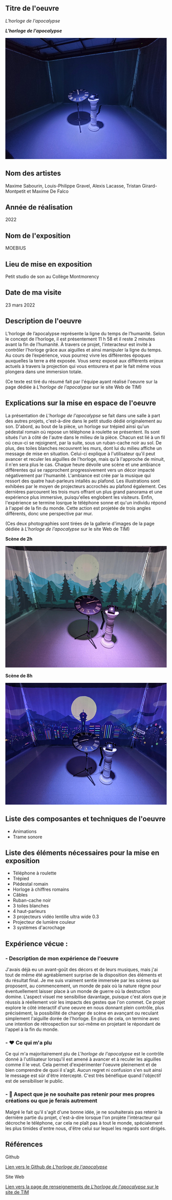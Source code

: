  ## Titre de l'oeuvre 
 
 *L'horloge de l'apocalypse*
 
 ***L'horloge de l'apocalypse***
 
 ![Image de l'expérience](medias/photographies/photo_general_experience.png)

 ## Nom des artistes 
 
 Maxime Sabourin, Louis-Philippe Gravel, Alexis Lacasse, Tristan Girard-Montpetit et Maxime De Falco

 ## Année de réalisation
 
 2022

 ## Nom de l'exposition
 
 MOEBIUS

 ## Lieu de mise en exposition
 
 Petit studio de son au Collège Montmorency

 ## Date de ma visite
 
 23 mars 2022

 ## Description de l'oeuvre 
 
L’horloge de l’apocalypse représente la ligne du temps de l’humanité. Selon le concept de l’horloge, il est présentement 11 h 58 et il reste 2 minutes avant la fin de l’humanité. À travers ce projet, l’interacteur est invité à contrôler l’horloge grâce aux aiguilles et ainsi manipuler la ligne du temps. Au cours de l’expérience, vous pourrez vivre les différentes époques auxquelles la terre a été exposée. Vous serez exposé aux différents enjeux actuels à travers la projection qui vous entourera et par le fait même vous plongera dans une immersion totale.
 
 (Ce texte est tiré du résumé fait par l'équipe ayant réalisé l'oeuvre sur la page dédiée à *L'horloge de l'apocalypse* sur le site Web de TIM)
 
 ## Explications sur la mise en espace de l'oeuvre  
 
La présentation de *L'horloge de l'apocalypse* se fait dans une salle à part des autres projets, c'est-à-dire dans le petit studio dédié originalement au son. D'abord, au bout de la pièce, un horloge sur trépied ainsi qu'un pédestal romain où repose un téléphone à roulette se présentent. Ils sont situés l'un à côté de l'autre dans le milieu de la pièce. Chacun est lié à un fil où ceux-ci se rejoignent, par la suite, sous un ruban-cache noir au sol. De plus, des toiles blanches recouvrent les murs, dont lui du milieu affiche un message de mise en situation. Celui-ci explique à l'utilisateur qu'il peut avancer et reculer les aiguilles de l'horloge, mais qu'à l'approche de minuit, il n'en sera plus le cas. Chaque heure dévoile une scène et une ambiance différentes qui se rapprochent progressivement vers un décor impacté négativement par l'humanité. L'ambiance est crée par la musique qui ressort des quatre haut-parleurs intallés au plafond. Les illustrations sont exhibées par le moyen de projecteurs accrochés au plafond également. Ces dernières parcourent les trois murs offrant un plus grand panorama et une expérience plus immersive, puisqu'elles englobent les visiteurs. Enfin, l'expérience se termine losrque le téléphone sonne et qu'un individu répond à l'appel de la fin du monde. Cette action est projetée de trois angles différents, donc une perspective par mur. 

(Ces deux photographies sont tirées de la gallerie d'images de la page dédiée à *L'horloge de l'apocalypse* sur le site Web de TIM)

**Scène de 2h**

![Image de la scène de 2h](medias/photographies/photo_scene_2.png)

**Scène de 8h**

![Image de la scène de 8h](medias/photographies/photo_scene_8.png) 

 ## Liste des composantes et techniques de l'oeuvre 
 
 - Animations 
 - Trame sonore

 ## Liste des éléments nécessaires pour la mise en exposition 
 
 - Téléphone à roulette
 - Trépied
 - Piédestal romain
 - Horloge à chiffres romains
 - Câbles
 - Ruban-cache noir
 - 3 toiles blanches 
 - 4 haut-parleurs
 - 3 projecteurs vidéo lentille ultra wide 0.3
 - Projecteur de lumière couleur
 - 3 systèmes d'acrochage

 ## Expérience vécue :

 ### - Description de mon expérience de l'oeuvre 
 
J'avais déjà eu un avant-goût des décors et de leurs musiques, mais j'ai tout de même été agréablement surprise de la disposition des éléments et du résultat final. Je me suis vraiment sentie immersée par les scènes qui proposent, au commencement, un monde de paix où la nature règne pour éventuellement laisser place à un monde de guerre où la destruction domine. L'aspect visuel me sensibilise davantage, puisque c'est alors que je réussis à réellement voir les impacts des gestes que l'on commet. Ce projet explore le côté interactif d'une oeuvre en nous donnant plein contrôle, plus précisément, la possibilité de changer de scène en avançant ou reculant simplement l'aiguille dorée de l'horloge. En plus de cela, on termine avec une intention de rétrospection sur soi-même en projetant le répondant de l'appel à la fin du monde.  

 ### - ❤️ Ce qui m'a plu
 
Ce qui m'a majoritairement plu de *L'horloge de l'apocalypse* est le contrôle donné à l'utilisateur lorsqu'il est amené à avancer et à reculer les aiguilles comme il le veut. Cela permet d'expérimenter l'oeuvre pleinement et de bien comprendre de quoi il s'agit. Aucun regret ni confusion s'en suit ainsi le message est sûr d'être intercepté. C'est très bénéfique quand l'objectif est de sensibiliser le public.  

 ### - 🤔 Aspect que je ne souhaite pas retenir pour mes propres créations ou que je ferais autrement 
 
Malgré le fait qu'il s'agit d'une bonne idée, je ne souhaiterais pas retenir la dernière partie du projet, c'est-à-dire lorsque l'on projète l'intéracteur qui décroche le téléphone, car cela ne plaît pas à tout le monde, spécialement les plus timides d'entre nous, d'être celui sur lequel les regards sont dirigés.

 ## Références
 
Github 

[Lien vers le Github de *L'horloge de l'apocalypse*](https://github.com/MALT5/L-horloge-de-l-apocalypse)

Site Web 

[Lien vers la page de renseignements de *L'horloge de l'apocalypse* sur le site de TIM](https://tim-montmorency.com/2022/projets/L-horloge-de-l-apocalypse/docs/web/index.html)



